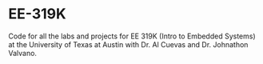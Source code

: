 # EE-319K
Code for all the labs and projects for EE 319K (Intro to Embedded Systems) at the University of Texas at Austin with Dr. Al Cuevas and Dr. Johnathon Valvano.
